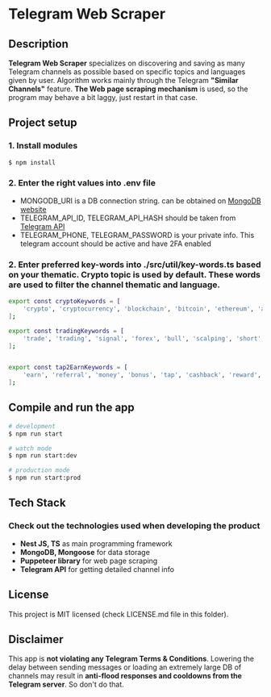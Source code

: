 # Telegram Web Scraper

## Description

**Telegram Web Scraper** specializes on discovering and saving as many Telegram channels as possible based on specific topics and languages given by user. Algorithm works mainly through the Telegram **"Similar Channels"** feature. **The Web page scraping mechanism** is used, so the program may behave a bit laggy, just restart in that case.

## Project setup

### 1. Install modules
```bash
$ npm install
```
### 2. Enter the right values into .env file
+ MONGODB_URI is a DB connection string. can be obtained on <a href="https://www.mongodb.com/products/platform/atlas-database">MongoDB website</a>
+ TELEGRAM_API_ID, TELEGRAM_API_HASH should be taken from <a href="https://my.telegram.org/auth?to=apps">Telegram API</a>
+ TELEGRAM_PHONE, TELEGRAM_PASSWORD is your private info. This telegram account should be active and have 2FA enabled

### 2. Enter preferred key-words into ./src/util/key-words.ts based on your thematic. Crypto topic is used by default. These words are used to filter the channel thematic and language.
```bash
export const cryptoKeywords = [
    'crypto', 'cryptocurrency', 'blockchain', 'bitcoin', 'ethereum', 'altcoin', 'token', 'defi', 'smart contract',
];

export const tradingKeywords = [
    'trade', 'trading', 'signal', 'forex', 'bull', 'scalping', 'short', 'long', 'leverage', 'margin', 'fomo',
];


export const tap2EarnKeywords = [
    'earn', 'referral', 'money', 'bonus', 'tap', 'cashback', 'reward', 'affiliate', 'income', 'hamster',
];
```

## Compile and run the app

```bash
# development
$ npm run start

# watch mode
$ npm run start:dev

# production mode
$ npm run start:prod
```

## Tech Stack 

### Check out the technologies used when developing the product

- <b>Nest JS, TS</b> as main programming framework
- <b>MongoDB, Mongoose</b> for data storage
- <b>Puppeteer library</b> for web page scraping
- <b>Telegram API</b> for getting detailed channel info

## License

This project is MIT licensed (check LICENSE.md file in this folder).

## Disclaimer

This app is **not violating any Telegram Terms & Conditions**. Lowering the delay between sending messages or loading an extremely large DB of channels may result in **anti-flood responses and cooldowns from the Telegram server**. So don't do that.